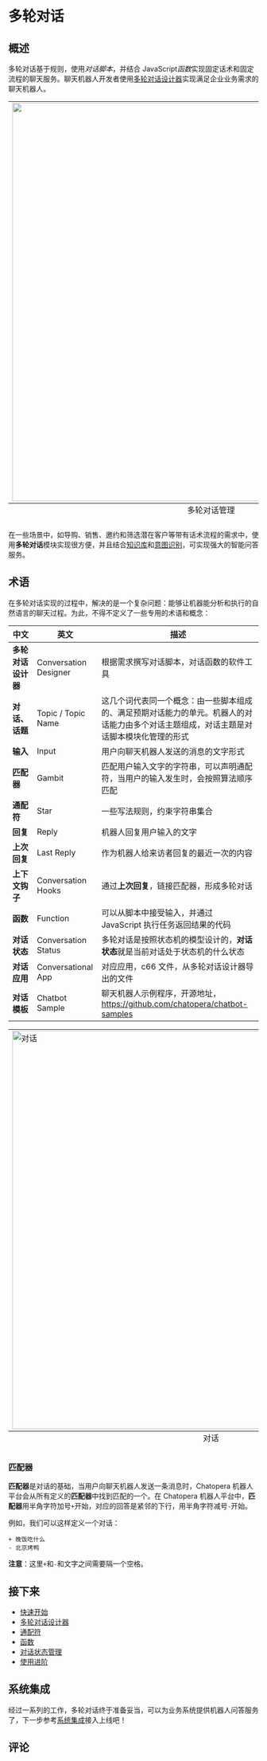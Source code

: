 # 多轮对话

## 概述

多轮对话基于规则，使用*对话脚本*，并结合 JavaScript*函数*实现固定话术和固定流程的聊天服务。聊天机器人开发者使用[多轮对话设计器](/products/chatbot-platform/conversation/cde.html)实现满足企业业务需求的聊天机器人。

<table class="image">
    <caption align="bottom">多轮对话管理</caption>
    <tr>
        <td><img width="800" src="../../../images/platform/1.png" alt="" /></td>
    </tr>
</table>

在一些场景中，如导购、销售、邀约和筛选潜在客户等带有话术流程的需求中，使用**多轮对话**模块实现很方便，并且结合[知识库](/products/chatbot-platform/faq/index.html)和[意图识别](/products/chatbot-platform/intent.html)，可实现强大的智能问答服务。

## 术语

在多轮对话实现的过程中，解决的是一个复杂问题：能够让机器能分析和执行的自然语言的聊天过程。为此，不得不定义了一些专用的术语和概念：

| 中文               | 英文                  | 描述                                                                                                                                     |
| ------------------ | --------------------- | ---------------------------------------------------------------------------------------------------------------------------------------- |
| **多轮对话设计器** | Conversation Designer | 根据需求撰写对话脚本，对话函数的软件工具                                                                                                 |
| **对话、话题**     | Topic / Topic Name    | 这几个词代表同一个概念：由一些脚本组成的、满足预期对话能力的单元。机器人的对话能力由多个对话主题组成，对话主题是对话脚本模块化管理的形式 |
| **输入**           | Input                 | 用户向聊天机器人发送的消息的文字形式                                                                                                     |
| **匹配器**         | Gambit                | 匹配用户输入文字的字符串，可以声明通配符，当用户的输入发生时，会按照算法顺序匹配                                                         |
| **通配符**         | Star                  | 一些写法规则，约束字符串集合                                                                                                             |
| **回复**           | Reply                 | 机器人回复用户输入的文字                                                                                                                 |
| **上次回复**       | Last Reply            | 作为机器人给来访者回复的最近一次的内容                                                                                                   |
| **上下文钩子**     | Conversation Hooks    | 通过**上次回复**，链接匹配器，形成多轮对话                                                                                               |
| **函数**           | Function              | 可以从脚本中接受输入，并通过 JavaScript 执行任务返回结果的代码                                                                           |
| **对话状态**       | Conversation Status   | 多轮对话是按照状态机的模型设计的，**对话状态**就是当前对话处于状态机的什么状态                                                           |
| **对话应用**       | Conversational App    | 对应应用，c66 文件，从多轮对话设计器导出的文件                                                                                           |
| **对话模板**       | Chatbot Sample        | 聊天机器人示例程序，开源地址，https://github.com/chatopera/chatbot-samples                                                               |

<table class="image">
<caption align="bottom">对话</caption>
<tr><td><img width="800" src="../../../images/products/cde/cde-15.png" alt="对话"/></td></tr>
</table>

### 匹配器

**匹配器**是对话的基础，当用户向聊天机器人发送一条消息时，Chatopera 机器人平台会从所有定义的**匹配器**中找到匹配的一个。在 Chatopera 机器人平台中，**匹配器**用半角字符加号`+`开始，对应的回答是紧邻的下行，用半角字符减号`-`开始。

例如，我们可以这样定义一个对话：

```
+ 晚饭吃什么
- 北京烤鸭
```

**注意**：这里`+`和`-`和文字之间需要隔一个空格。

## 接下来

- [快速开始](/products/chatbot-platform/conversation/quick-start.html)
- [多轮对话设计器](/products/chatbot-platform/conversation/cde.html)
- [通配符](/products/chatbot-platform/conversation/star.html)
- [函数](/products/chatbot-platform/conversation/function.html)
- [对话状态管理](/products/chatbot-platform/conversation/state.html)
- [使用进阶](/products/chatbot-platform/conversation/expertise.html)

## 系统集成

经过一系列的工作，多轮对话终于准备妥当，可以为业务系统提供机器人问答服务了，下一步参考[系统集成](/products/chatbot-platform/integration/index.html)接入上线吧！

## 评论

<script src="https://utteranc.es/client.js"
        repo="chatopera/docs"
        issue-term="pathname"
        label="Comment"
        theme="github-light"
        crossorigin="anonymous"
        async>
</script>
